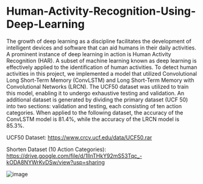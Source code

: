 # Human-Activity-Recognition-Using-Deep-Learning

The growth of deep learning as a discipline facilitates the development of intelligent devices and software that can aid humans in their daily activities. A prominent instance of deep learning in action is Human Activity Recognition (HAR). A subset of machine learning known as deep learning is effectively applied to the identification of human activities. To detect human activities in this project, we implemented a model that utilized Convolutional Long Short-Term Memory (ConvLSTM) and Long Short-Term Memory with Convolutional Networks (LRCN). The UCF50 dataset was utilized to train this model, enabling it to undergo exhaustive testing and validation. An additional dataset is generated by dividing the primary dataset (UCF 50) into two sections: validation and testing, each consisting of ten action categories. When applied to the following dataset, the accuracy of the ConvLSTM model is 81.4%, while the accuracy of the LRCN model is 85.3%.

UCF50 Dataset: https://www.crcv.ucf.edu/data/UCF50.rar

Shorten Dataset (10 Action Categories): https://drive.google.com/file/d/1llnTHkY92mS53Tqc_-kODA8NYWrKvDSw/view?usp=sharing

![image](https://github.com/T-Nikhilesh/Human-Activity-Recognition-Using-Deep-Learning/assets/101461539/df28d72a-b7b7-43b0-8bbf-ca1d8d1d4494)

